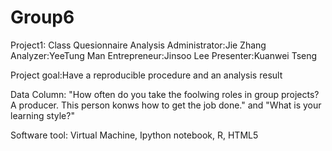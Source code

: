 Group6
======
Project1: Class Quesionnaire Analysis
Administrator:Jie Zhang
Analyzer:YeeTung Man
Entrepreneur:Jinsoo Lee
Presenter:Kuanwei Tseng


Project goal:Have a reproducible procedure and an analysis result

Data Column: "How often do you take the foolwing roles in group projects?
A producer. This person konws how to get the job done." 
and "What is your learning style?"

Software tool: Virtual Machine, Ipython notebook, R, HTML5
